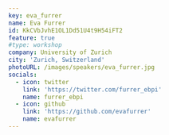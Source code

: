 ```yaml
---
key: eva_furrer
name: Eva Furrer
id: KkCVbJvhE1OL1Dd51U4t9H54iFT2
feature: true
#type: workshop
company: University of Zurich
city: 'Zurich, Switzerland'
photoURL: /images/speakers/eva_furrer.jpg
socials:
  - icon: twitter
    link: 'https://twitter.com/furrer_ebpi'
    name: furrer_ebpi
  - icon: github
    link: 'https://github.com/evafurrer'
    name: evafurrer
---
```


